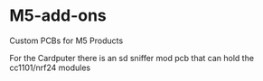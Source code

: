 # M5-add-ons
Custom PCBs for M5 Products

For the Cardputer there is an sd sniffer mod pcb that can hold the cc1101/nrf24 modules 

<picture>
<source media="(prefers-color-scheme: dark)" srcset="/Cardputer/MicroSD_Sniffer_Mod/Sniffer.png">
</picture>
